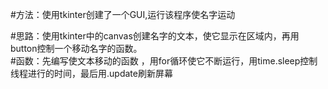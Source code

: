 #方法：使用tkinter创建了一个GUI,运行该程序使名字运动

#思路：使用tkinter中的canvas创建名字的文本，使它显示在区域内，再用button控制一个移动名字的函数。   
#函数：先编写使文本移动的函数 ，用for循环使它不断运行，用time.sleep控制线程进行的时间，最后用.update刷新屏幕
    


